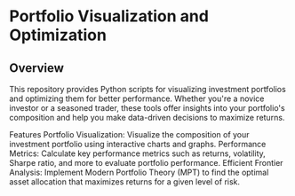 # Portfolio Visualization and Optimization

## Overview
This repository provides Python scripts for visualizing investment portfolios and optimizing them for better performance. Whether you're a novice investor or a seasoned trader, these tools offer insights into your portfolio's composition and help you make data-driven decisions to maximize returns.

Features
Portfolio Visualization: Visualize the composition of your investment portfolio using interactive charts and graphs.
Performance Metrics: Calculate key performance metrics such as returns, volatility, Sharpe ratio, and more to evaluate portfolio performance.
Efficient Frontier Analysis: Implement Modern Portfolio Theory (MPT) to find the optimal asset allocation that maximizes returns for a given level of risk.
